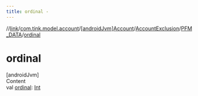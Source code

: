```yaml
---
title: ordinal -
---
```

//[link](../../../../index.md)/[com.tink.model.account](../../../index.md)/[[androidJvm]Account](../../index.md)/[AccountExclusion](../index.md)/[PFM_DATA](index.md)/[ordinal](ordinal.md)



# ordinal  
[androidJvm]  
Content  
val [ordinal](ordinal.md): [Int](https://kotlinlang.org/api/latest/jvm/stdlib/kotlin/-int/index.html)  



